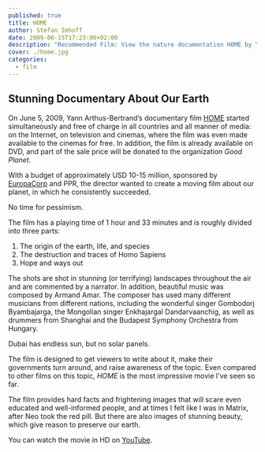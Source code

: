 ```yaml
---
published: true
title: HOME
author: Stefan Imhoff
date: 2009-06-15T17:23:00+02:00
description: "Recommended Film: View the nature documentation HOME by Yann Arthus-Bertrand for FREE. Beautiful aerial photographs of the world. The creation of the earth, life, destruction by man and hope and ways out."
cover: ./home.jpg
categories:
  - film
---
```


## Stunning Documentary About Our Earth

On June 5, 2009, Yann Arthus-Bertrand’s documentary film [HOME](https://www.youtube.com/watch?v=jqxENMKaeCU) started simultaneously and free of charge in all countries and all manner of media: on the Internet, on television and cinemas, where the film was even made available to the cinemas for free. In addition, the film is already available on DVD, and part of the sale price will be donated to the organization _Good Planet_.

With a budget of approximately USD 10-15 million, sponsored by [EuropaCorp](http://www.europacorp.com/) and PPR, the director wanted to create a moving film about our planet, in which he consistently succeeded.

<Pullquote lang="en">No time for&nbsp;pessimism.</Pullquote>

The film has a playing time of 1 hour and 33 minutes and is roughly divided into three parts:

1. The origin of the earth, life, and species
2. The destruction and traces of Homo Sapiens
3. Hope and ways out

The shots are shot in stunning (or terrifying) landscapes throughout the air and are commented by a narrator. In addition, beautiful music was composed by Armand Amar. The composer has used many different musicians from different nations, including the wonderful singer Gombodorj Byambajarga, the Mongolian singer Enkhajargal Dandarvaanchig, as well as drummers from Shanghai and the Budapest Symphony Orchestra from Hungary.

<Pullquote lang="en">
  Dubai has endless sun, but no solar&nbsp;panels.
</Pullquote>

The film is designed to get viewers to write about it, make their governments turn around, and raise awareness of the topic. Even compared to other films on this topic, _HOME_ is the most impressive movie I’ve seen so far.

The film provides hard facts and frightening images that will scare even educated and well-informed people, and at times I felt like I was in Matrix, after Neo took the red pill. But there are also images of stunning beauty, which give reason to preserve our earth.

You can watch the movie in HD on [YouTube](https://www.youtube.com/watch?v=jqxENMKaeCU).
